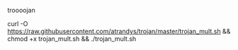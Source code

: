 troooojan

curl -O https://raw.githubusercontent.com/atrandys/trojan/master/trojan_mult.sh && chmod +x trojan_mult.sh && ./trojan_mult.sh


